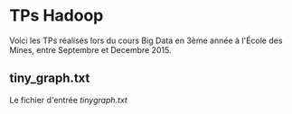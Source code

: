 # TPs Hadoop

Voici les TPs réalisés lors du cours Big Data en 3ème année à l'École des Mines, entre Septembre et Decembre 2015.

## tiny_graph.txt

Le fichier d'entrée *tinygraph.txt*